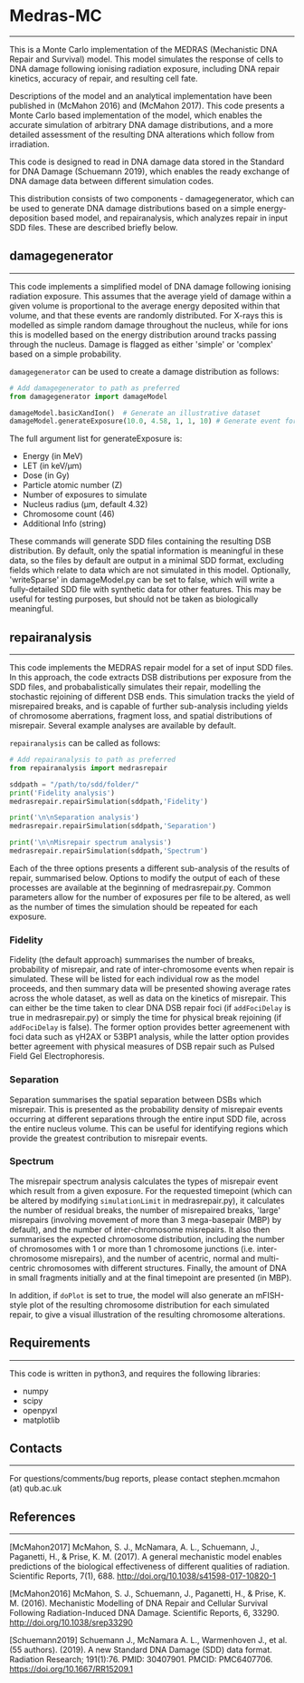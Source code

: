
# Medras-MC
----

This is a Monte Carlo implementation of the MEDRAS (Mechanistic DNA Repair and Survival) model. This model simulates the response of cells to DNA damage following ionising radiation exposure, including DNA repair kinetics, accuracy of repair, and resulting cell fate. 

Descriptions of the model and an analytical implementation have been published in (McMahon 2016) and (McMahon 2017). This code presents a Monte Carlo based implementation of the model, which enables the accurate simulation of arbitrary DNA damage distributions, and a more detailed assessment of the resulting DNA alterations which follow from irradiation.

This code is designed to read in DNA damage data stored in the Standard for DNA Damage (Schuemann 2019), which enables the ready exchange of DNA damage data between different simulation codes. 

This distribution consists of two components - damagegenerator, which can be used to generate DNA damage distributions based on a simple energy-deposition based model, and repairanalysis, which analyzes repair in input SDD files. These are described briefly below.

## damagegenerator
----

This code implements a simplified model of DNA damage following ionising radiation exposure. This assumes that the average yield of damage within a given volume is proportional to the average energy deposited within that volume, and that these events are randomly distributed. For X-rays this is modelled as simple random damage throughout the nucleus, while for ions this is modelled based on the energy distribution around tracks passing through the nucleus. Damage is flagged as either 'simple' or 'complex' based on a simple probability.

`damagegenerator` can be used to create a damage distribution as follows:

```py
# Add damagegenerator to path as preferred
from damagegenerator import damageModel

damageModel.basicXandIon()  # Generate an illustrative dataset
damageModel.generateExposure(10.0, 4.58, 1, 1, 10) # Generate event for 10 MeV proton
```

The full argument list for generateExposure is:

- Energy (in MeV)
- LET (in keV/μm)
- Dose (in Gy)
- Particle atomic number (Z)
- Number of exposures to simulate
- Nucleus radius (μm, default 4.32)
- Chromosome count (46)
- Additional Info (string)

These commands will generate SDD files containing the resulting DSB distribution. By default, only the spatial information is meaningful in these data, so the files by default are output in a minimal SDD format, excluding fields which relate to data which are not simulated in this model. Optionally, 'writeSparse' in damageModel.py can be set to false, which will write a fully-detailed SDD file with synthetic data for other features. This may be useful for testing purposes, but should not be taken as biologically meaningful.

## repairanalysis
----
This code implements the MEDRAS repair model for a set of input SDD files. In this approach, the code extracts DSB distributions per exposure from the SDD files, and probabalistically simulates their repair, modelling the stochastic rejoining of different DSB ends. This simulation tracks the yield of misrepaired breaks, and is capable of further sub-analysis including yields of chromosome aberrations, fragment loss, and spatial distributions of misrepair. Several example analyses are available by default. 

`repairanalysis` can be called as follows:

```py
# Add repairanalysis to path as preferred
from repairanalysis import medrasrepair

sddpath = "/path/to/sdd/folder/"
print('Fidelity analysis')
medrasrepair.repairSimulation(sddpath,'Fidelity')

print('\n\nSeparation analysis')
medrasrepair.repairSimulation(sddpath,'Separation')

print('\n\nMisrepair spectrum analysis')
medrasrepair.repairSimulation(sddpath,'Spectrum')
```

Each of the three options presents a different sub-analysis of the results of repair, summarised below. Options to modify the output of each of these processes are available at the beginning of medrasrepair.py. Common parameters allow for the number of exposures per file to be altered, as well as the number of times the simulation should be repeated for each exposure. 

### Fidelity

Fidelity (the default approach) summarises the number of breaks, probability of misrepair, and rate of inter-chromosome events when repair is simulated. These will be listed for each individual row as the model proceeds, and then summary data will be presented showing average rates across the whole dataset, as well as data on the kinetics of misrepair. This can either be the time taken to clear DNA DSB repair foci (if `addFociDelay` is true in medrasrepair.py) or simply the time for physical break rejoining (if `addFociDelay` is false). The former option provides better agreemenent with foci data such as γH2AX or 53BP1 analysis, while the latter option provides better agreement with physical measures of DSB repair such as Pulsed Field Gel Electrophoresis. 

### Separation

Separation summarises the spatial separation between DSBs which misrepair. This is presented as the probability density of misrepair events occurring at different separations through the entire input SDD file, across the entire nucleus volume. This can be useful for identifying regions which provide the greatest contribution to misrepair events.

### Spectrum

The misrepair spectrum analysis calculates the types of misrepair event which result from a given exposure. For the requested timepoint (which can be altered by modifying `simulationLimit` in medrasrepair.py), it calculates the number of residual breaks, the number of misrepaired breaks, 'large' misrepairs (involving movement of more than 3 mega-basepair (MBP) by default), and the number of inter-chromosome misrepairs. It also then summarises the expected chromosome distribution, including the number of chromosomes with 1 or more than 1 chromosome junctions (i.e. inter-chromosome misrepairs), and the number of acentric, normal and multi-centric chromosomes with different structures. Finally, the amount of DNA in small fragments initially and at the final timepoint are presented (in MBP).

In addition, if `doPlot` is set to true, the model will also generate an mFISH-style plot of the resulting chromosome distribution for each simulated repair, to give a visual illustration of the resulting chromosome alterations.

## Requirements
----

This code is written in python3, and requires the following libraries:

- numpy
- scipy
- openpyxl
- matplotlib

## Contacts
-----

For questions/comments/bug reports, please contact stephen.mcmahon (at) qub.ac.uk

## References
----
[McMahon2017]	McMahon, S. J., McNamara, A. L., Schuemann, J., Paganetti, H., & Prise, K. M. (2017). A general mechanistic model enables predictions of the biological effectiveness of different qualities of radiation. Scientific Reports, 7(1), 688. http://doi.org/10.1038/s41598-017-10820-1

[McMahon2016]	McMahon, S. J., Schuemann, J., Paganetti, H., & Prise, K. M. (2016). Mechanistic Modelling of DNA Repair and Cellular Survival Following Radiation-Induced DNA Damage. Scientific Reports, 6, 33290. http://doi.org/10.1038/srep33290

[Schuemann2019]	Schuemann J., McNamara A. L., Warmenhoven J., et al. (55 authors). (2019). A new Standard DNA Damage (SDD) data format. Radiation Research; 191(1):76. PMID: 30407901. PMCID: PMC6407706. https://doi.org/10.1667/RR15209.1
